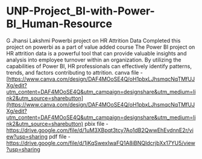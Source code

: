 # UNP-Project_BI-with-Power-BI_Human-Resource
G Jhansi Lakshmi
Powerbi project on HR Attrition Data
Completed this project on powerbi as a part of value added course
The Power BI project on HR attrition data is a powerful tool that can provide valuable insights and analysis into employee turnover within an organization. By utilizing the capabilities of Power BI, HR professionals can effectively identify patterns, trends, and factors contributing to attrition.
canva file - [https://www.canva.com/design/DAF4MOoSE4Q/oH1pbxLJhsmqcNqTMfUJXg/edit?utm_content=DAF4MOoSE4Q&utm_campaign=designshare&utm_medium=link2&utm_source=sharebutton](https://www.canva.com/design/DAF4MOoSE4Q/oH1pbxLJhsmqcNqTMfUJXg/edit?utm_content=DAF4MOoSE4Q&utm_campaign=designshare&utm_medium=link2&utm_source=sharebutton)
pbix file - https://drive.google.com/file/d/1uM3XBpqt3tcy7Ao1dB2QwwEhEvdnnE2r/view?usp=sharing
pdf file - https://drive.google.com/file/d/1jKqSwexIwaFQ1A8iBNQIdcrjbXx17YU5/view?usp=sharing
